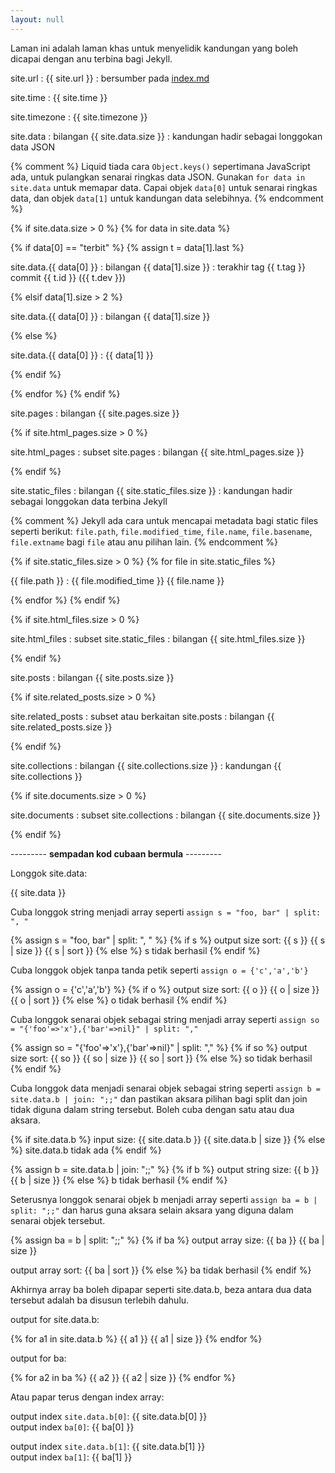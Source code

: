 ```yaml
---
layout: null
---
```


Laman ini adalah laman khas untuk menyelidik kandungan yang
boleh dicapai dengan anu terbina bagi Jekyll.

site.url
: {{ site.url }}
: bersumber pada [index.md](index.md)

site.time
: {{ site.time }}

site.timezone
: {{ site.timezone }}

site.data
: bilangan {{ site.data.size }}
: kandungan hadir sebagai longgokan data JSON

{% comment %}
Liquid tiada cara `Object.keys()` sepertimana JavaScript
ada, untuk pulangkan senarai ringkas data JSON. Gunakan
`for data in site.data` untuk memapar data. Capai objek
`data[0]` untuk senarai ringkas data, dan objek `data[1]`
untuk kandungan data selebihnya.
{% endcomment %}

{% if site.data.size > 0 %}
{% for data in site.data %}

  {% if data[0] == "terbit" %}
  {% assign t = data[1].last %}

  site.data.{{ data[0] }}
  : bilangan {{ data[1].size }}
  : terakhir tag {{ t.tag }} commit {{ t.id }} ({{ t.dev }})

  {% elsif data[1].size > 2 %}

  site.data.{{ data[0] }}
  : bilangan {{ data[1].size }}

  {% else %}

  site.data.{{ data[0] }}
  : {{ data[1] }}

  {% endif %}

{% endfor %}
{% endif %}

site.pages
: bilangan {{ site.pages.size }}

{% if site.html_pages.size > 0 %}

site.html_pages
: subset site.pages
: bilangan {{ site.html_pages.size }}

{% endif %}

site.static_files
: bilangan {{ site.static_files.size }}
: kandungan hadir sebagai longgokan data terbina Jekyll

{% comment %}
Jekyll ada cara untuk mencapai metadata bagi static files
seperti berikut: `file.path`, `file.modified_time`,
`file.name`, `file.basename`, `file.extname` bagi `file`
atau anu pilihan lain.
{% endcomment %}

{% if site.static_files.size > 0 %}
{% for file in site.static_files %}

  {{ file.path }}
  : {{ file.modified_time }} {{ file.name }}

{% endfor %}
{% endif %}

{% if site.html_files.size > 0 %}

site.html_files
: subset site.static_files
: bilangan {{ site.html_files.size }}

{% endif %}

site.posts
: bilangan {{ site.posts.size }}

{% if site.related_posts.size > 0 %}

site.related_posts
: subset atau berkaitan site.posts
: bilangan {{ site.related_posts.size }}

{% endif %}

site.collections
: bilangan {{ site.collections.size }}
: kandungan {{ site.collections }}

{% if site.documents.size > 0 %}

site.documents
: subset site.collections
: bilangan {{ site.documents.size }}

{% endif %}

--------- **sempadan kod cubaan bermula** ---------

Longgok site.data:

{{ site.data }}

Cuba longgok string menjadi array
seperti `assign s = "foo, bar" | split: ", "`

{% assign s = "foo, bar" | split: ", " %}
{% if s %}
output size sort:
{{ s }} {{ s | size }} {{ s | sort }}
{% else %}
s tidak berhasil
{% endif %}

Cuba longgok objek tanpa tanda petik
seperti `assign o = {'c','a','b'}`

{% assign o = {'c','a','b'} %}
{% if o %}
output size sort:
{{ o }} {{ o | size }} {{ o | sort }}
{% else %}
o tidak berhasil
{% endif %}

Cuba longgok senarai objek sebagai string menjadi array
seperti `assign so = "{'foo'=>'x'},{'bar'=>nil}" | split: ","`

{% assign so = "{'foo'=>'x'},{'bar'=>nil}" | split: "," %}
{% if so %}
output size sort:
{{ so }} {{ so | size }} {{ so | sort }}
{% else %}
so tidak berhasil
{% endif %}

Cuba longgok data menjadi senarai objek sebagai string
seperti `assign b = site.data.b | join: ";;"` dan pastikan
aksara pilihan bagi split dan join tidak diguna dalam string
tersebut. Boleh cuba dengan satu atau dua aksara.

{% if site.data.b %}
input size:
{{ site.data.b }} {{ site.data.b | size }}
{% else %}
site.data.b tidak ada
{% endif %}

{% assign b = site.data.b | join: ";;" %}
{% if b %}
output string size:
{{ b }} {{ b | size }}
{% else %}
b tidak berhasil
{% endif %}

Seterusnya longgok senarai objek b menjadi array
seperti `assign ba = b | split: ";;"` dan harus guna aksara
selain aksara yang diguna dalam senarai objek tersebut.

{% assign ba = b | split: ";;" %}
{% if ba %}
output array size:
{{ ba }} {{ ba | size }}

output array sort:
{{ ba | sort }}
{% else %}
ba tidak berhasil
{% endif %}

Akhirnya array ba boleh dipapar seperti site.data.b, beza
antara dua data tersebut adalah ba disusun terlebih dahulu.

output for site.data.b:

{% for a1 in site.data.b %}
{{ a1 }} {{ a1 | size }}
{% endfor %}

output for ba:

{% for a2 in ba %}
{{ a2 }} {{ a2 | size }}
{% endfor %}

Atau papar terus dengan index array:

output index `site.data.b[0]`: {{ site.data.b[0] }}  
output index `ba[0]`: {{ ba[0] }}

output index `site.data.b[1]`: {{ site.data.b[1] }}  
output index `ba[1]`: {{ ba[1] }}
